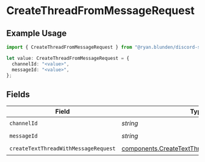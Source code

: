 # CreateThreadFromMessageRequest

## Example Usage

```typescript
import { CreateThreadFromMessageRequest } from "@ryan.blunden/discord-sdk/models/operations";

let value: CreateThreadFromMessageRequest = {
  channelId: "<value>",
  messageId: "<value>",
};
```

## Fields

| Field                                                                                                          | Type                                                                                                           | Required                                                                                                       | Description                                                                                                    |
| -------------------------------------------------------------------------------------------------------------- | -------------------------------------------------------------------------------------------------------------- | -------------------------------------------------------------------------------------------------------------- | -------------------------------------------------------------------------------------------------------------- |
| `channelId`                                                                                                    | *string*                                                                                                       | :heavy_check_mark:                                                                                             | N/A                                                                                                            |
| `messageId`                                                                                                    | *string*                                                                                                       | :heavy_check_mark:                                                                                             | N/A                                                                                                            |
| `createTextThreadWithMessageRequest`                                                                           | [components.CreateTextThreadWithMessageRequest](../../models/components/createtextthreadwithmessagerequest.md) | :heavy_check_mark:                                                                                             | N/A                                                                                                            |